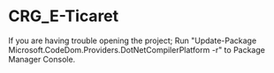 # CRG_E-Ticaret

If you are having trouble opening the project; Run "Update-Package Microsoft.CodeDom.Providers.DotNetCompilerPlatform -r" to Package Manager Console.
